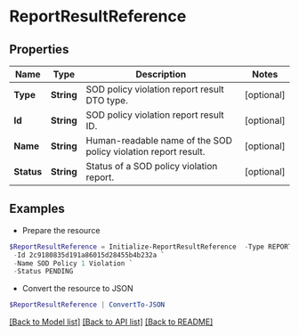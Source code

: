 # ReportResultReference
## Properties

Name | Type | Description | Notes
------------ | ------------- | ------------- | -------------
**Type** | **String** | SOD policy violation report result DTO type. | [optional] 
**Id** | **String** | SOD policy violation report result ID. | [optional] 
**Name** | **String** | Human-readable name of the SOD policy violation report result. | [optional] 
**Status** | **String** | Status of a SOD policy violation report. | [optional] 

## Examples

- Prepare the resource
```powershell
$ReportResultReference = Initialize-ReportResultReference  -Type REPORT_RESULT `
 -Id 2c9180835d191a86015d28455b4b232a `
 -Name SOD Policy 1 Violation `
 -Status PENDING
```

- Convert the resource to JSON
```powershell
$ReportResultReference | ConvertTo-JSON
```

[[Back to Model list]](../README.md#documentation-for-models) [[Back to API list]](../README.md#documentation-for-api-endpoints) [[Back to README]](../README.md)


